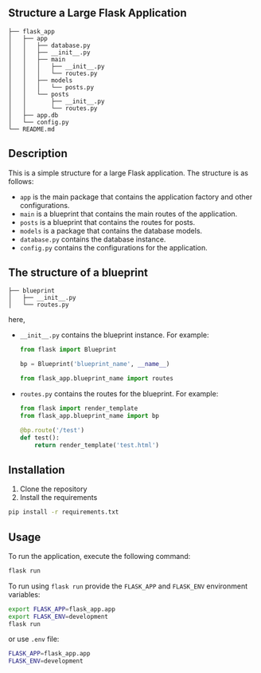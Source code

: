 ## Structure a Large Flask Application
```
├── flask_app
│   ├── app
│   │   ├── database.py
│   │   ├── __init__.py
│   │   ├── main
│   │   │   ├── __init__.py
│   │   │   └── routes.py
│   │   ├── models
│   │   │   └── posts.py
│   │   └── posts
│   │       ├── __init__.py
│   │       └── routes.py
│   ├── app.db
│   └── config.py
└── README.md
```

## Description
This is a simple structure for a large Flask application. The structure is as follows:
- `app` is the main package that contains the application factory and other configurations.
- `main` is a blueprint that contains the main routes of the application.
- `posts` is a blueprint that contains the routes for posts.
- `models` is a package that contains the database models.
- `database.py` contains the database instance.
- `config.py` contains the configurations for the application.

## The structure of a blueprint
```
├── blueprint
│   ├── __init__.py
│   └── routes.py
```
here,
- `__init__.py` contains the blueprint instance. For example:
    ```python
    from flask import Blueprint

    bp = Blueprint('blueprint_name', __name__)

    from flask_app.blueprint_name import routes
    ```
- `routes.py` contains the routes for the blueprint. For example:
    ```python
    from flask import render_template
    from flask_app.blueprint_name import bp

    @bp.route('/test')
    def test():
        return render_template('test.html')
    ```

## Installation
1. Clone the repository
2. Install the requirements
```bash
pip install -r requirements.txt
```

## Usage
To run the application, execute the following command:
```bash
flask run
```

To run using `flask run` provide the `FLASK_APP` and `FLASK_ENV` environment variables:
```bash
export FLASK_APP=flask_app.app
export FLASK_ENV=development
flask run
```

or use `.env` file:
```bash
FLASK_APP=flask_app.app
FLASK_ENV=development
```